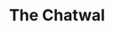 ---
title:			"The Chatwal"
post_path:	2018-02-06-new-york-city-the-chatwal-hotel
date_start:	2015/02/06
date_end:		2015/02/07
lat:        40.7128
lon:        -74.0060
metadata:
  - year: 2018
  - type: hotel
  - cities:
      - NYC
  - states:
      - New York
  - countries:
      - United States
  - continents:
      - North America
  - regions:
      - United States
photos:
  - ext:		01.jpg
    class:	horizontal
    text:   "The Chatwal · 130 W 44th St. · New York, NY 10014"
---